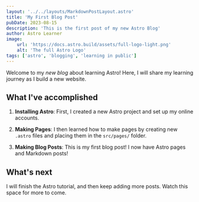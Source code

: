 ```yaml
---
layout: '../../layouts/MarkdownPostLayout.astro'
title: 'My First Blog Post'
pubDate: 2023-08-15
description: 'This is the first post of my new Astro Blog'
author: Astro Learner
image:
    url: 'https://docs.astro.build/assets/full-logo-light.png'
    alt: 'The full Astro Logo'
tags: ['astro', 'blogging', 'learning in public']
---
```

Welcome to my _new blog_ about learning Astro! Here, I will share my learning journey as I build a new website.

## What I've accomplished

1. **Installing Astro**: First, I created a new Astro project and set up my online accounts.

2. **Making Pages**: I then learned how to make pages by creating new `.astro` files and placing them in the `src/pages/` folder.

3. **Making Blog Posts**: This is my first blog post! I now have Astro pages and Markdown posts!

## What's next

I will finish the Astro tutorial, and then keep adding more posts. Watch this space for more to come.
